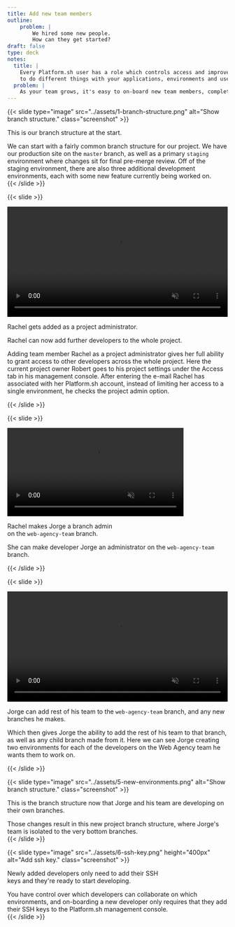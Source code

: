 ```yaml
---
title: Add new team members
outline:
    problem: |
        We hired some new people.
        How can they get started?
draft: false
type: deck
notes:
  title: |
    Every Platform.sh user has a role which controls access and improves security on your project. Different roles are authorized
    to do different things with your applications, environments and users.
  problem: |
    As your team grows, it's easy to on-board new team members, complete with designated roles and environment access.
---
```


{{< slide type="image" src="../assets/1-branch-structure.png" alt="Show branch structure." class="screenshot" >}}
<p>This is our branch structure at the start.</p>

<aside class="notes">
  We can start with a fairly common branch structure for our project. We have our production site on the <code>master</code>
  branch, as well as a primary <code>staging</code> environment where changes sit for final pre-merge review. Off of the staging
  environment, there are also three additional development environments, each with some new feature currently being worked on.
</aside>
{{< /slide >}}

{{< slide >}}

<video width="100%" data-autoplay muted playsinline>
  <source src="../assets/2-add-rachel.mp4" type="video/mp4">
</video>
<p>Rachel gets added as a project administrator.</p>
<p>Rachel can now add further developers to the whole project.</p>

<aside class="notes">
  Adding team member Rachel as a project administrator gives her full ability to grant access to other developers
  across the whole project. Here the current project owner Robert goes to his project settings under the Access tab
  in his management console. After entering the e-mail Rachel has associated with her Platform.sh account, instead of
  limiting her access to a single environment, he checks the project admin option. 
</aside>

{{< /slide >}}

{{< slide >}}

<video width="80%" data-autoplay muted playsinline>
  <source src="../assets/3-add-jorge.mp4" type="video/mp4">
</video>
<p>Rachel makes Jorge a branch admin<br />on the <code>web-agency-team</code> branch.</p>

<aside class="notes">
  She can make developer Jorge an administrator on the <code>web-agency-team</code> branch.
</aside>

{{< /slide >}}

{{< slide >}}

<video width="100%" data-autoplay muted playsinline>
  <source src="../assets/4-new-branches.mp4" type="video/mp4">
</video>
<p>Jorge can add rest of his team to the <code>web-agency-team</code> branch, and any new branches he makes.</p>

<aside class="notes">
  Which then gives Jorge the ability to add the rest of his team to that branch, as well as any child branch made from it.
  Here we can see Jorge creating two environments for each of the developers on the Web Agency team he wants them to work on.
</aside>

{{< /slide >}}

{{< slide type="image" src="../assets/5-new-environments.png" alt="Show branch structure." class="screenshot" >}}
<p>This is the branch structure now that Jorge and his team are developing on their own branches.</p>

<aside class="notes">
  Those changes result in this new project branch structure, where Jorge's team is isolated to the very bottom branches.
</aside>
{{< /slide >}}

{{< slide type="image" src="../assets/6-ssh-key.png" height="400px" alt="Add ssh key." class="screenshot" >}}
<p>Newly added developers only need to add their SSH<br />keys and they're ready to start developing.</p>

<aside class="notes">
  You have control over which developers can collaborate on which environments, and on-boarding a new developer only requires
  that they add their SSH keys to the Platform.sh management console.
</aside>
{{< /slide >}}
